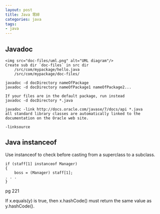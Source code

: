 ```yaml
---
layout: post
title: Java 零碎
categories: java
tags: 
- java
---
```

## Javadoc

    <img src="doc-files/uml.png" alt="UML diagram"/>
    Create sub dir `doc-files` in src dir
        /src/com/mypackage/hello.java
        /src/com/mypackage/doc-files/

    javadoc -d docDirectory nameOfPackage
    javadoc -d docDirectory nameOfPackage1 nameOfPackage2...

    If your files are in the default package, run instead
    javadoc -d docDirectory *.java

    javadoc -link http://docs.oracle.com/javase/7/docs/api *.java
    all standard library classes are automatically linked to the documentation on the Oracle web site.

    -linksource

## Java instanceof
Use instanceof to check before casting from a superclass to a subclass.

    if (staff[1] instanceof Manager)
    {
        boss = (Manager) staff[1];
    . . .
    }

pg 221


If x.equals(y) is
true, then x.hashCode() must return the same value as y.hashCode().